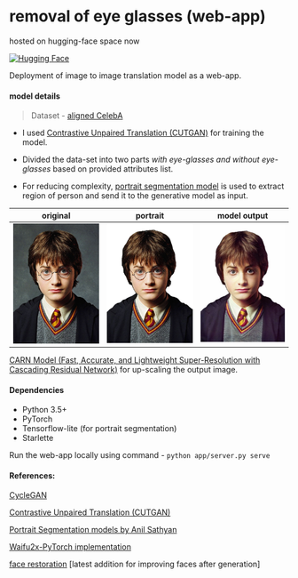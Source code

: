 # removal of eye glasses (web-app)


hosted on hugging-face space now 

[![Hugging Face](https://img.shields.io/badge/Demo-%F0%9F%A4%97%20Hugging%20Face-blue)](https://huggingface.co/spaces/ash11sh/remove_eye_glass) 

Deployment of image to image translation model as a web-app.

#### model details

> Dataset - [aligned CelebA](https://drive.google.com/drive/folders/0B7EVK8r0v71pWEZsZE9oNnFzTm8)

* I used [Contrastive Unpaired Translation (CUTGAN)](https://github.com/taesungp/contrastive-unpaired-translation) for training the model. 

* Divided the data-set into two parts  *with eye-glasses and without eye-glasses* based on provided attributes list. 

* For reducing complexity, [portrait segmentation model](https://github.com/anilsathyan7/Portrait-Segmentation) is used to extract region of person and send it to the generative model as input. 

  

| original                      | portrait                      | model output                  |
| ----------------------------- | ----------------------------- | ----------------------------- |
| <img src="assets/im1.png"  /> | <img src="assets/im2.png"  /> | <img src="assets/cut.png"  /> |

[CARN Model (Fast, Accurate, and Lightweight Super-Resolution with Cascading Residual Network)](https://github.com/nmhkahn/CARN-pytorch) for up-scaling the output image.


#### Dependencies
* Python 3.5+
* PyTorch
* Tensorflow-lite (for portrait segmentation)
* Starlette

Run the web-app locally using command - `python app/server.py serve`



#### References:

[CycleGAN](https://github.com/junyanz/pytorch-CycleGAN-and-pix2pix)

[Contrastive Unpaired Translation (CUTGAN)](https://github.com/taesungp/contrastive-unpaired-translation)

[Portrait Segmentation models by Anil Sathyan](https://github.com/anilsathyan7/Portrait-Segmentation)

[Waifu2x-PyTorch implementation](https://github.com/yu45020/Waifu2x)

[face restoration](https://github.com/sczhou/CodeFormer) [latest addition for improving faces after generation]
